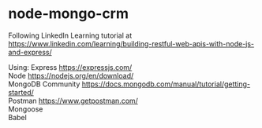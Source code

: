 # node-mongo-crm

Following LinkedIn Learning tutorial at https://www.linkedin.com/learning/building-restful-web-apis-with-node-js-and-express/

Using:
Express https://expressjs.com/ </br>
Node https://nodejs.org/en/download/ </br>
MongoDB Community https://docs.mongodb.com/manual/tutorial/getting-started/ </br>
Postman https://www.getpostman.com/ </br>
Mongoose </br>
Babel </br>
